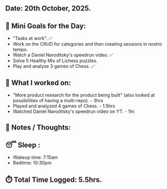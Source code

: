 ## Date: 20th October, 2025.

## 🎯 Mini Goals for the Day:
- "Tasks at work".  ✅
- Work on the CRUD for categories and then creating sessions in nostro tempo.
- Watch a Daniel Naroditsky's speedrun video. ✅
- Solve 5 Healthy Mix of Lichess puzzles.
- Play and analyze 3 games of Chess. ✅
## 📖 What I worked on:
- "More product research for the product being built" (also looked at possibilities of having a multi-repo). - 3hrs
- Played and analyzed 4 games of Chess. - 1.5hrs
- Watched Daniel Naroditsky's speedrun video on YT. - 1hr.
## 📝 Notes / Thoughts:

## 😴 Sleep :
- Wakeup time: 7:15am
- Bedtime: 10:30pm
## ⏱️ Total Time Logged:  5.5hrs. 